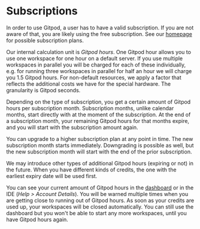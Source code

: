 # Subscriptions

In order to use Gitpod, a user has to have a valid subscription. If you are not aware of that, you
are likely using the free subscription. See our [homepage](https://www.github.io) for possible
subscription plans.

Our internal calculation unit is _Gitpod hours_. One Gitpod hour allows you to use one workspace for
one hour on a default server. If you use multiple workspaces in parallel you will be charged for
each of these individually, e.g. for running three workspaces in parallel for half an hour we will
charge you 1.5 Gitpod hours. For non-default resources, we apply a factor that reflects the
additional costs we have for the special hardware. The granularity is Gitpod seconds.

Depending on the type of subscription, you get a certain amount of Gitpod hours per subscription
month. Subscription months, unlike calendar months, start directly with at the moment of the
subscription. At the end of a subscription month, your remaining Gitpod hours for that months
expire, and you will start with the subscription amount again.

You can upgrade to a higher subscription plan at any point in time. The new subscription month
starts immediately. Downgrading is possible as well, but the new subscription month will start with
the end of the prior subscription.

We may introduce other types of additional Gitpod hours (expiring or not) in the future. When you
have different kinds of credits, the one with the earliest expiry date will be used first.

You can see your current amount of Gitpod hours in the [dashboard](60_Dashboard.md#account-details)
or in the IDE (_Help > Account Details_). You will be warned multiple times when you are getting
close to running out of Gitpod hours. As soon as your credits are used up, your workspaces will be
closed automatically. You can still use the dashboard but you won't be able to start any more
workspaces, until you have Gitpod hours again.
